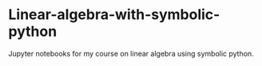 # Linear-algebra-with-symbolic-python
Jupyter notebooks for my course on linear algebra using symbolic python.
